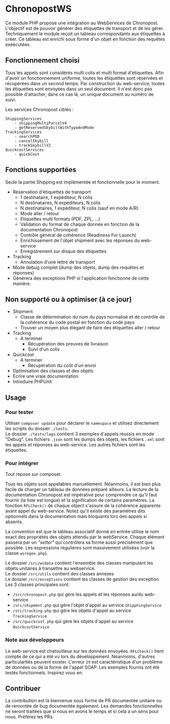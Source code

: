 # ChronopostWS

Ce module PHP propose une intégration au WebServices de Chronopost. L'objectif est de pouvoir générer des étiquettes de transport et de les gérer.  
Techniquement le module reçoit un tableau correspondants aux étiquettes à créer. Ce tableau est enrichi sous forme d'un objet en fonction des requêtes exéécutées.

## Fonctionnement choisi
Tous les appels sont considérés multi colis et multi format d'étiquettes. Afin d'avoir un fonctionnement uniforme, toutes les étiquettes sont réservées et récupérées dans un second temps. Par construction du web-service, toutes les étiquettes sont envoyées dans un seul document. Il n'est donc pas possible d'attacher, dans ce cas là, un unique document au numéro de suivi.

Les services Chronopost ciblés :
````
ShippingServices
    - shippingMultiParcelV4
    - getReservedSkybillWithTypeAndMode
TrackingServices
    - searchPOD
    - cancelSkybill
    - trackSkybillV2
QuickcostServices
    - quickCost
````

## Fonctions supportées

Seule la partie Shipping est implémentée et fonctionnelle pour le moment.

- Réservation d'étiquettes de transport
    - 1 destinataire, 1 expéditeur, N colis
    - N destinataires, N expéditeurs, N colis
	- N destinataires, 1 expéditeur, N colis (sauf en mode A/R)
    - Mode aller / retour
    - Etiquettes multi formats (PDF, ZPL, ...)
    - Validation du format de chaque donnée en fonction de la documentation Chronopost
    - Contrôle général de cohérence (Readiness For Launch)
    - Enrichissement de l'objet shipment avec les réponses du web-service
	- Enregistrement sur disque des étiquettes
- Tracking
    - Annulation d'une lettre de transport
- Mode debug complet (dump des objets, dump des requêtes et réponses)
- Génèrera des exceptions PHP si l'application fonctionne de cette manière.



## Non supporté ou à optimiser (à ce jour)
- Shipment
    - Classe de détermination du nom du pays normalisé et de contrôle de la cohérence du code postal en fonction du code pays
    - Trouver un moyen plus élégant de faire des étiquettes aller / retour
- Tracking
    - A terminer
        - Récupération des preuves de livraison
        - Suivi d'un colis
- Quickcost
    - A terminer
        - Récupération du coût d'un envoi
- Optimisation des classes et des objets
- Ecrire une vraie documentation
- Introduire PHPUnit

## Usage

### Pour tester
Utiliser `composer update` pour déclarer le `namespace` et utilisez directement les scripts du dossier `./tests`.  
Le dossier `./tests/logs` contient 3 exemples d'appels réussis en mode "Debug". Les fichiers `.json` sont les dumps des objets, les fichiers `.xml` sont les appels et réponses au web-service. Les autres fichiers sont les étiquettes.

### Pour intégrer
Tout repose sur composer.

Tous les objets sont appelables manuellement. Néanmoins, il est bien plus facile de charger un tableau de données préparé ailleurs. La lecture de la documentation Chronopost est impérative pour comprendre ce qu'il faut fournir (la liste est longue) et la signification de certains paramètres. La fonction `RFLCheck()` de chaque object s'assure de la cohérence apparente avant appel du web-service. Notez qu'il existe des paramètres dits optionnels dans la documentation mais bloquants lors des appels si absents.

La convention est que le tableau associatif donné en entrée utilise le nom exact des propriétés des objets attendu par le webService. Chaque élément passera par un _"setter"_ qui contrôlera sa forme aussi précisément que possible. Les expressions régulières sont massivement utilisées (voir la classe `wsregex.php`).

Le dossier `/src/wsdata` contient l'ensemble des classes manipulant les objets unitaires à transettre au webservice.  
Le dossier `/src/utils` contient des classes annexes  
Le dossier `/src/exceptions` contient les classes de gestion des exception  
Les 3 classes principales sont:
- `/src/chronopost.php` qui gère les appels et les réponses au/du web-service
- `/src/shipment.php` qui gère l'objet d'appel au service `ShipphingService`
- `/src/tracking.php` qui gère les objets d'appel au service `TrackingService`
- `/src/quickcost.php` qui gère les objets d'appel au service `QuickcostService`

### Note aux développeurs
Le web-service est chatouilleux sur les données envoyées. `RFLCheck()` tient compte de ce qui a été vu lors du développement. Néanmoins, d'autres particularités peuvent exister. L'erreur `29` est caractéristique d'un problème de données ou de la forme de l'appel SOAP. Les exemples fournis ont été testés fonctionnels. Inspirez vous en.

## Contribuer
La contribution est la bienvenue sous forme de PR documentée unitaire ou de remontée de bug documentée également. Les demandes fonctionnelles ne seront traitées que si nous en avons le temps et si cela a un sens pour nous. Préférez les PRs.